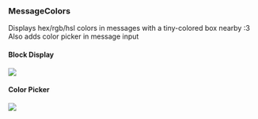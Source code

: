 ### MessageColors

Displays hex/rgb/hsl colors in messages with a tiny-colored box nearby :3
Also adds color picker in message input

#### Block Display

![](https://github.com/Vendicated/Rivercord/assets/68553709/c72c82a7-cec0-471f-a52a-2f28cee6ec00)

#### Color Picker

![](https://github.com/Vendicated/Rivercord/assets/68553709/c0ed8505-efb6-42f2-91e2-d8179f17fa0f)
